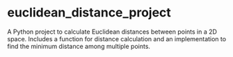 # euclidean_distance_project
A Python project to calculate Euclidean distances between points in a 2D space. Includes a function for distance calculation and an implementation to find the minimum distance among multiple points.
